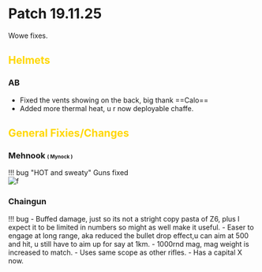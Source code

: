 [ur_idea]: https://cdn.discordapp.com/attachments/407545856653262848/648608627166543875/meme.jpg "ur idea scoob"

# Patch 19.11.25

Wowe fixes.

## <span style="color:gold">Helmets</span> 

### AB

 - Fixed the vents showing on the back, big thank ==Calo==
 - Added more thermal heat, u r now deployable chaffe.

## <span style="color:gold">General Fixies/Changes</span>

### Mehnook <font size="1">( Mynock )</font>

!!! bug "HOT and sweaty"
    Guns fixed  
    ![f][ur_idea]

### Chaingun

!!! bug 
    - Buffed damage, just so its not a stright copy pasta of Z6, plus I expect it to be limited in numbers so might as well make it useful.
    - Easer to engage at long range, aka reduced the bullet drop effect,u can aim at 500 and hit, u still have to aim up for say at 1km.
    - 1000rnd mag, mag weight is increased to match.
    - Uses same scope as other rifles.
    - Has a capital X now.